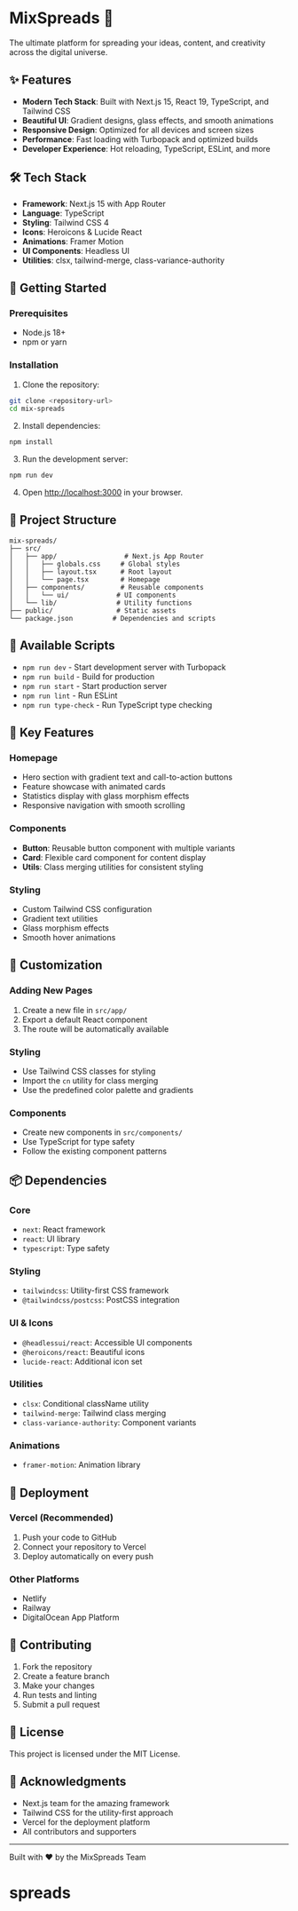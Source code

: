 # MixSpreads 🚀

The ultimate platform for spreading your ideas, content, and creativity across the digital universe.

## ✨ Features

- **Modern Tech Stack**: Built with Next.js 15, React 19, TypeScript, and Tailwind CSS
- **Beautiful UI**: Gradient designs, glass effects, and smooth animations
- **Responsive Design**: Optimized for all devices and screen sizes
- **Performance**: Fast loading with Turbopack and optimized builds
- **Developer Experience**: Hot reloading, TypeScript, ESLint, and more

## 🛠️ Tech Stack

- **Framework**: Next.js 15 with App Router
- **Language**: TypeScript
- **Styling**: Tailwind CSS 4
- **Icons**: Heroicons & Lucide React
- **Animations**: Framer Motion
- **UI Components**: Headless UI
- **Utilities**: clsx, tailwind-merge, class-variance-authority

## 🚀 Getting Started

### Prerequisites

- Node.js 18+ 
- npm or yarn

### Installation

1. Clone the repository:
```bash
git clone <repository-url>
cd mix-spreads
```

2. Install dependencies:
```bash
npm install
```

3. Run the development server:
```bash
npm run dev
```

4. Open [http://localhost:3000](http://localhost:3000) in your browser.

## 📁 Project Structure

```
mix-spreads/
├── src/
│   ├── app/                 # Next.js App Router
│   │   ├── globals.css     # Global styles
│   │   ├── layout.tsx      # Root layout
│   │   └── page.tsx        # Homepage
│   ├── components/         # Reusable components
│   │   └── ui/            # UI components
│   └── lib/               # Utility functions
├── public/                # Static assets
└── package.json          # Dependencies and scripts
```

## 🎨 Available Scripts

- `npm run dev` - Start development server with Turbopack
- `npm run build` - Build for production
- `npm run start` - Start production server
- `npm run lint` - Run ESLint
- `npm run type-check` - Run TypeScript type checking

## 🎯 Key Features

### Homepage
- Hero section with gradient text and call-to-action buttons
- Feature showcase with animated cards
- Statistics display with glass morphism effects
- Responsive navigation with smooth scrolling

### Components
- **Button**: Reusable button component with multiple variants
- **Card**: Flexible card component for content display
- **Utils**: Class merging utilities for consistent styling

### Styling
- Custom Tailwind CSS configuration
- Gradient text utilities
- Glass morphism effects
- Smooth hover animations

## 🔧 Customization

### Adding New Pages
1. Create a new file in `src/app/`
2. Export a default React component
3. The route will be automatically available

### Styling
- Use Tailwind CSS classes for styling
- Import the `cn` utility for class merging
- Use the predefined color palette and gradients

### Components
- Create new components in `src/components/`
- Use TypeScript for type safety
- Follow the existing component patterns

## 📦 Dependencies

### Core
- `next`: React framework
- `react`: UI library
- `typescript`: Type safety

### Styling
- `tailwindcss`: Utility-first CSS framework
- `@tailwindcss/postcss`: PostCSS integration

### UI & Icons
- `@headlessui/react`: Accessible UI components
- `@heroicons/react`: Beautiful icons
- `lucide-react`: Additional icon set

### Utilities
- `clsx`: Conditional className utility
- `tailwind-merge`: Tailwind class merging
- `class-variance-authority`: Component variants

### Animations
- `framer-motion`: Animation library

## 🚀 Deployment

### Vercel (Recommended)
1. Push your code to GitHub
2. Connect your repository to Vercel
3. Deploy automatically on every push

### Other Platforms
- Netlify
- Railway
- DigitalOcean App Platform

## 🤝 Contributing

1. Fork the repository
2. Create a feature branch
3. Make your changes
4. Run tests and linting
5. Submit a pull request

## 📄 License

This project is licensed under the MIT License.

## 🙏 Acknowledgments

- Next.js team for the amazing framework
- Tailwind CSS for the utility-first approach
- Vercel for the deployment platform
- All contributors and supporters

---

Built with ❤️ by the MixSpreads Team
# spreads
